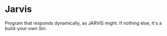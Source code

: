 # Jarvis
Program that responds dynamically, as JARVIS might. If nothing else, it's a build-your-own Siri. 
